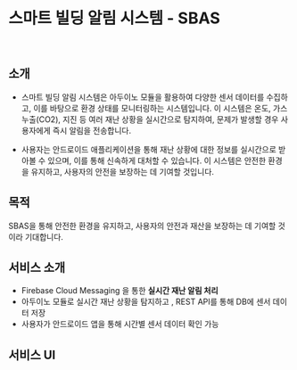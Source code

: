 # 스마트 빌딩 알림 시스템 - SBAS

<br>

## 소개

- 스마트 빌딩 알림 시스템은 아두이노 모듈을 활용하여 다양한 센서 데이터를 수집하고, 이를 바탕으로 환경 상태를 모니터링하는 시스템입니다. 이 시스템은 온도, 가스 누출(CO2), 지진 등 여러 재난 상황을 실시간으로 탐지하여, 문제가 발생할 경우 사용자에게 즉시 알림을 전송합니다.

- 사용자는 안드로이드 애플리케이션을 통해 재난 상황에 대한 정보를 실시간으로 받아볼 수 있으며, 이를 통해 신속하게 대처할 수 있습니다. 이 시스템은 안전한 환경을 유지하고, 사용자의 안전을 보장하는 데 기여할 것입니다.

## 목적

SBAS을 통해 안전한 환경을 유지하고, 사용자의 안전과 재산을 보장하는 데 기여할 것이라 기대합니다.


## 서비스 소개

- Firebase Cloud Messaging 을 통한 **실시간 재난 알림 처리**
- 아두이노 모듈로 실시간 재난 상황을 탐지하고 , REST API를 통해 DB에 센서 데이터 저장
- 사용자가 안드로이드 앱을 통해 시간별 센서 데이터 확인 가능

## 서비스 UI
